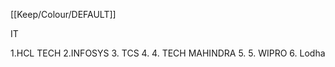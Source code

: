 [[Keep/Colour/DEFAULT]] 


IT

1.HCL TECH
2.INFOSYS
3. TCS
4. 4. TECH MAHINDRA
5. 5. WIPRO 
6. Lodha
